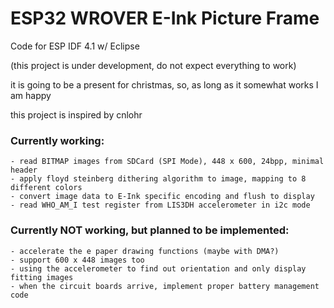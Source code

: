 # ESP32 WROVER E-Ink Picture Frame
 Code for ESP IDF 4.1 w/ Eclipse
 
 (this project is under development, do not expect everything to work)
  
  it is going to be a present for christmas, so, as long as it somewhat works I am happy
  
  this project is inspired by cnlohr
 
  ### Currently working:
    - read BITMAP images from SDCard (SPI Mode), 448 x 600, 24bpp, minimal header
    - apply floyd steinberg dithering algorithm to image, mapping to 8 different colors
    - convert image data to E-Ink specific encoding and flush to display
    - read WHO_AM_I test register from LIS3DH accelerometer in i2c mode
 
  ### Currently NOT working, but planned to be implemented:
    - accelerate the e paper drawing functions (maybe with DMA?)
    - support 600 x 448 images too
    - using the accelerometer to find out orientation and only display fitting images
    - when the circuit boards arrive, implement proper battery management code
